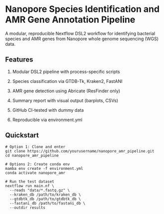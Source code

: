 # Nanopore Species Identification and AMR Gene Annotation Pipeline

A modular, reproducible Nextflow DSL2 workflow for identifying bacterial species and AMR genes from Nanopore whole genome sequencing (WGS) data.

## Features
1. Modular DSL2 pipeline with process-specific scripts

2. Species classification via GTDB-Tk, Kraken2, FastANI

3. AMR gene detection using Abricate (ResFinder only)

4. Summary report with visual output (barplots, CSVs)

5. GitHub CI-tested with dummy data

6. Reproducible via environment.yml

## Quickstart
```
# Option 1: Clone and enter
git clone https://github.com/yourusername/nanopore_amr_pipeline.git
cd nanopore_amr_pipeline

# Options 2: Create conda env
mamba env create -f environment.yml
conda activate nanopore_amr

# Run the test dataset
nextflow run main.nf \
  --reads "data/*.fastq.gz" \
  --kraken_db /path/to/kraken_db \
  --gtdbtk_db /path/to/gtdbtk_db \
  --fastani_db /path/to/fastani_db \
  --outdir results
```
